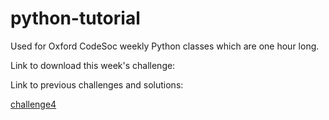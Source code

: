 # python-tutorial
Used for Oxford CodeSoc weekly Python classes which are one hour long.

Link to download this week's challenge:


Link to previous challenges and solutions:

[challenge4](https://onedrive.live.com/download?cid=409B943F3040E52C&resid=409B943F3040E52C%21121303&authkey=AGN5lNOz6hVxyoY)
